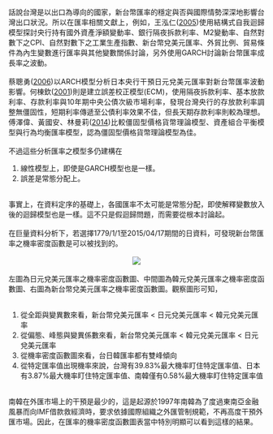<div style="text-align: justify;">
話說台灣是以出口為導向的國家，新台幣匯率的穩定與否與國際情勢深深地影響台灣出口狀況。所以在匯率相關文獻上，例如，王泓仁(<a href="http://www.cbc.gov.tw/public/Attachment/831211391271.pdf" target="_blank">2005</a>)使用結構式自我迴歸模型探討央行持有國外資產淨額變動率、銀行隔夜拆款利率、M2變動率、自然對數下之CPI、自然對數下之工業生產指數、新台幣兌美元匯率、外貿比例、貿易條件為內生變數進行匯率與其他變數關係討論，另外使用GARCH討論新台幣匯率成長率之波動。<br />
<br />
蔡聰勇(<a href="http://nccur.lib.nccu.edu.tw/handle/140.119/35127" target="_blank">2006</a>)以ARCH模型分析日本央行干預日元兌美元匯率對新台幣匯率波動影響。何棟欽(<a href="http://www.cbc.gov.tw/public/Attachment/831818323571.pdf" target="_blank">2001</a>)則是建立誤差校正模型(ECM)，使用隔夜拆款利率、基本放款利率、存款利率與10年期中央公債次級市場利率，發現台灣央行的存放款利率調整無僵固性，短期利率傳遞至公債利率效果不佳，但長天期存款利率則較為理想。傅澤偉、黃國安、林曼莉(<a href="http://www.mnd.gov.tw/Upload/201412/06-3_%E6%96%B0%E5%8F%B0%E5%B9%A3%E5%85%8C%E7%BE%8E%E5%85%83%E5%8C%AF%E7%8E%87%E4%B9%8B%E6%A8%A1%E5%BC%8F.pdf" target="_blank">2014</a>)比較僵固型價格貨幣理論模型、資產組合平衡模型與行為均衡匯率模型，認為僵固型價格貨幣理論模型為佳。</div>
<br />
不過這些分析匯率之模型多仍建構在<br />
<ol>
<li>線性模型上，即使是GARCH模型也是一樣。</li>
<li>誤差是常態分配上。</li>
</ol>
<br />
事實上，在資料定序的基礎上，各國匯率不太可能是常態分配，即使解釋變數放入後的迴歸模型也是一樣。這不只是假迴歸問題，而需要從根本討論起。<br />
<br />
在巨量資料分析下，若選擇1779/1/1至2015/04/17期間的日資料，可發現新台幣匯率之機率密度函數是可以被找到的。<br />
<br />
<div class="separator" style="clear: both; text-align: center;">
<a href="http://1.bp.blogspot.com/-Hq9KrssdjUU/VazwRkXHtUI/AAAAAAAABLo/xJNwIFdp_74/s1600/%25E8%259E%25A2%25E5%25B9%2595%25E5%25BF%25AB%25E7%2585%25A7%2B2015-07-20%2B%25E4%25B8%258B%25E5%258D%25888.57.08.png" imageanchor="1" style="margin-left: 1em; margin-right: 1em;"><img border="0" src="https://1.bp.blogspot.com/-Hq9KrssdjUU/VazwRkXHtUI/AAAAAAAABLo/xJNwIFdp_74/s1600/%25E8%259E%25A2%25E5%25B9%2595%25E5%25BF%25AB%25E7%2585%25A7%2B2015-07-20%2B%25E4%25B8%258B%25E5%258D%25888.57.08.png" /></a></div>
<br />
左圖為日元兌美元匯率之機率密度函數圖、中間圖為韓元兌美元匯率之機率密度函數圖、右圖為新台幣兌美元匯率之機率密度函數圖。觀察圖形可知，<br />
<br />
<ol>
<li>從全距與變異數來看，新台幣兌美元匯率 &lt; 日元兌美元匯率 &lt; 韓元兌美元匯率</li>
<li>從偏態、峰態與變異係數來看，新台幣兌美元匯率 &lt; 韓元兌美元匯率 &lt; 日元兌美元匯率</li>
<li>從機率密度函數圖來看，台日韓匯率都有雙峰傾向</li>
<li>從特定匯率值出現機率來說，台灣有39.83%最大機率盯住特定匯率值、日本有3.87%最大機率盯住特定匯率值、南韓僅有0.58%最大機率盯住特定匯率值</li>
</ol>
<br />
南韓在外匯市場上的干預是最少的，這是起源於1997年南韓為了度過東南亞金融風暴而向IMF借款救經濟時，要求依據國際組織之外匯管制規範，不再高度干預外匯市場。因此，在匯率的機率密度函數圖表當中特別明顯可以看到這樣的結果。<br />
<br />
